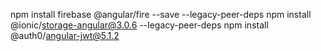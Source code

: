 
npm install firebase @angular/fire --save  --legacy-peer-deps
npm install @ionic/storage-angular@3.0.6 --legacy-peer-deps
npm install @auth0/angular-jwt@5.1.2 
